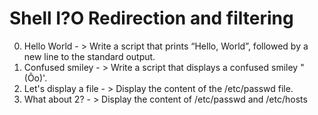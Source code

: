 # Shell I?O Redirection and filtering
0. Hello World - > Write a script that prints “Hello, World”, followed by a new line to the standard output.
1. Confused smiley - > Write a script that displays a confused smiley "(Ôo)'.
2. Let's display a file - > Display the content of the /etc/passwd file.
3. What about 2? - > Display the content of /etc/passwd and /etc/hosts
